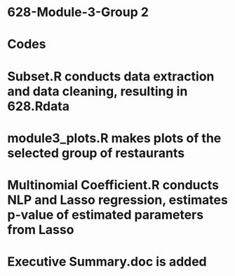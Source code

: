 # 628-Module-3-Group 2
# Codes 
# Subset.R conducts data extraction and data cleaning, resulting in 628.Rdata
# module3_plots.R makes plots of the selected group of restaurants
# Multinomial Coefficient.R conducts NLP and Lasso regression, estimates p-value of estimated parameters from Lasso
# Executive Summary.doc is added
